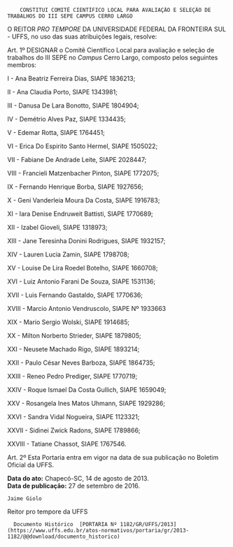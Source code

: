         CONSTITUI COMITÊ CIENTÍFICO LOCAL PARA AVALIAÇÃO E SELEÇÃO DE TRABALHOS DO III SEPE CAMPUS CERRO LARGO  

O REITOR *PRO TEMPORE* DA UNIVERSIDADE FEDERAL DA FRONTEIRA SUL - UFFS, no uso das suas atribuições legais, resolve:

 Art. 1º DESIGNAR o Comitê Científico Local para avaliação e seleção de trabalhos do III SEPE no *Campus* Cerro Largo, composto pelos seguintes membros:

 I - Ana Beatriz Ferreira Dias, SIAPE 1836213;

 II - Ana Claudia Porto, SIAPE 1343981;

 III - Danusa De Lara Bonotto, SIAPE 1804904;

 IV - Demétrio Alves Paz, SIAPE 1334435;

 V - Edemar Rotta, SIAPE 1764451;

 VI - Erica Do Espirito Santo Hermel, SIAPE 1505022;

 VII - Fabiane De Andrade Leite, SIAPE 2028447;

 VIII - Francieli Matzenbacher Pinton, SIAPE 1772075;

 IX - Fernando Henrique Borba, SIAPE 1927656;

 X - Geni Vanderleia Moura Da Costa, SIAPE 1916783;

 XI - Iara Denise Endruweit Battisti, SIAPE 1770689;

 XII - Izabel Gioveli, SIAPE 1318973;

 XIII - Jane Teresinha Donini Rodrigues, SIAPE 1932157;

 XIV - Lauren Lucia Zamin, SIAPE 1798708;

 XV - Louise De Lira Roedel Botelho, SIAPE 1660708;

 XVI - Luiz Antonio Farani De Souza, SIAPE 1531136;

 XVII - Luis Fernando Gastaldo, SIAPE 1770636;

 XVIII - Marcio Antonio Vendruscolo, SIAPE Nº 1933663

 XIX - Mario Sergio Wolski, SIAPE 1914685;

 XX - Milton Norberto Strieder, SIAPE 1879805;

 XXI - Neusete Machado Rigo, SIAPE 1893214;

 XXII - Paulo César Neves Barboza, SIAPE 1864735;

 XXIII - Reneo Pedro Prediger, SIAPE 1770719;

 XXIV - Roque Ismael Da Costa Gullich, SIAPE 1659049;

 XXV - Rosangela Ines Matos Uhmann, SIAPE 1929286;

 XXVI - Sandra Vidal Nogueira, SIAPE 1123321;

 XXVII - Sidinei Zwick Radons, SIAPE 1789866;

 XXVIII - Tatiane Chassot, SIAPE 1767546.

 Art. 2º Esta Portaria entra em vigor na data de sua publicação no Boletim Oficial da UFFS.

  

   **Data do ato:** Chapecó-SC, 14 de agosto de 2013.   
 **Data de publicação:**  27 de setembro de 2016. 

    Jaime Giolo   
 Reitor pro tempore da UFFS 

      Documento Histórico  [PORTARIA Nº 1182/GR/UFFS/2013](https://www.uffs.edu.br/atos-normativos/portaria/gr/2013-1182/@@download/documento_historico)     
      